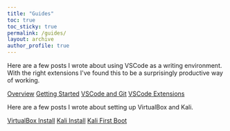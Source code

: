 ```yaml
---
title: "Guides"
toc: true
toc_sticky: true
permalink: /guides/
layout: archive
author_profile: true
---
```


Here are a few posts I wrote about using VSCode as a writing environment. With the right extensions I've found this to be a surprisingly productive way of working.

[Overview](https://pencer.io/guides/guides-creating-free-blog)
[Getting Started](https://pencer.io/guides/guides-getting-started-github)
[VSCode and Git](https://pencer.io/guides/guides-vscode-git)
[VSCode Extensions](https://pencer.io/guides/guides-vscode-extensions)

Here are a few posts I wrote about setting up VirtualBox and Kali.

[VirtualBox Install](https://pencer.io/guides/guides-virtualbox-install)
[Kali Install](https://pencer.io/guides/guides-kali-install)
[Kali First Boot](https://pencer.io/guides/guides-kali-first-boot)
